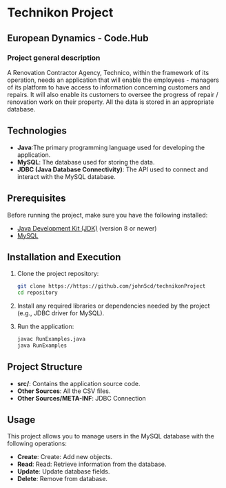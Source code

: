 
# Technikon Project
## European Dynamics - Code.Hub


### Project general description
A Renovation Contractor Agency, Technico, within the framework of its operation, needs an
application that will enable the employees - managers of its platform to have access to information
concerning customers and repairs. It will also enable its customers to oversee the progress of repair
/ renovation work on their property. All the data is stored in an appropriate database.


## Technologies
- **Java**:The primary programming language used for developing the application.
- **MySQL**: The database used for storing the data.
- **JDBC (Java Database Connectivity)**: The API used to connect and interact with the MySQL database.

## Prerequisites
Before running the project, make sure you have the following installed:
- [Java Development Kit (JDK)](https://www.oracle.com/java/technologies/javase-jdk11-downloads.html) (version 8 or newer)
- [MySQL](https://www.mysql.com/downloads/)

## Installation and Execution
1. Clone the project repository:
   ```bash
   git clone https://https://github.com/john5cd/technikonProject
   cd repository

   ```

2. Install any required libraries or dependencies needed by the project (e.g., JDBC driver for MySQL).


3. Run the application:

   ```bash
   javac RunExamples.java
   java RunExamples
   ```

## Project Structure
- **src/**: Contains the application source code.
- **Other Sources**: All the CSV files.
- **Other Sources/META-INF**: JDBC Connection

## Usage
This project allows you to manage users in the MySQL database with the following operations:
- **Create**: Create: Add new objects.
- **Read**: Read: Retrieve information from the database.
- **Update**: Update database fields.
- **Delete**: Remove from database.

